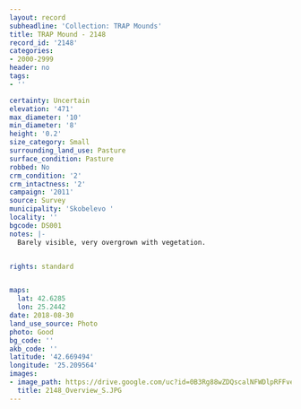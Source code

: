 ```yaml
---
layout: record
subheadline: 'Collection: TRAP Mounds'
title: TRAP Mound - 2148
record_id: '2148'
categories:
- 2000-2999
header: no
tags:
- ''

certainty: Uncertain
elevation: '471'
max_diameter: '10'
min_diameter: '8'
height: '0.2'
size_category: Small
surrounding_land_use: Pasture
surface_condition: Pasture
robbed: No
crm_condition: '2'
crm_intactness: '2'
campaign: '2011'
source: Survey
municipality: 'Skobelevo '
locality: ''
bgcode: DS001
notes: |-
  Barely visible, very overgrown with vegetation.


rights: standard


maps:
  lat: 42.6285
  lon: 25.2442
date: 2018-08-30
land_use_source: Photo
photo: Good
bg_code: ''
akb_code: ''
latitude: '42.669494'
longitude: '25.209564'
images:
- image_path: https://drive.google.com/uc?id=0B3Rg88wZDQscalNFWDlpRFFveVU
  title: 2148_Overview_S.JPG
---
```

